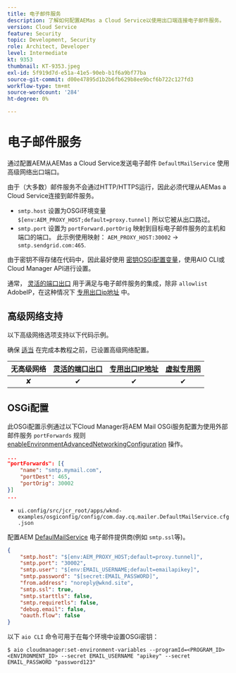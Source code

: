 ```yaml
---
title: 电子邮件服务
description: 了解如何配置AEMas a Cloud Service以使用出口端连接电子邮件服务。
version: Cloud Service
feature: Security
topic: Development, Security
role: Architect, Developer
level: Intermediate
kt: 9353
thumbnail: KT-9353.jpeg
exl-id: 5f919d7d-e51a-41e5-90eb-b1f6a9bf77ba
source-git-commit: d00e47895d1b2b6fb629b8ee9bcf6b722c127fd3
workflow-type: tm+mt
source-wordcount: '284'
ht-degree: 0%

---
```


# 电子邮件服务

通过配置AEM从AEMas a Cloud Service发送电子邮件 `DefaultMailService` 使用高级网络出口端口。

由于（大多数）邮件服务不会通过HTTP/HTTPS运行，因此必须代理从AEMas a Cloud Service连接到邮件服务。

+ `smtp.host` 设置为OSGi环境变量 `$[env:AEM_PROXY_HOST;default=proxy.tunnel]` 所以它被从出口路过。
+ `smtp.port` 设置为 `portForward.portOrig` 映射到目标电子邮件服务的主机和端口的端口。 此示例使用映射： `AEM_PROXY_HOST:30002` → `smtp.sendgrid.com:465`.

由于密钥不得存储在代码中，因此最好使用 [密钥OSGi配置变量](https://experienceleague.adobe.com/docs/experience-manager-cloud-service/implementing/deploying/configuring-osgi.html#secret-configuration-values)，使用AIO CLI或Cloud Manager API进行设置。

通常， [灵活的端口出口](../flexible-port-egress.md) 用于满足与电子邮件服务的集成，除非 `allowlist` AdobeIP，在这种情况下 [专用出口ip地址](../dedicated-egress-ip-address.md) 中。

## 高级网络支持

以下高级网络选项支持以下代码示例。

确保 [适当](../advanced-networking.md#advanced-networking) 在完成本教程之前，已设置高级网络配置。

| 无高级网络 | [灵活的端口出口](../flexible-port-egress.md) | [专用出口IP地址](../dedicated-egress-ip-address.md) | [虚拟专用网](../vpn.md) |
|:-----:|:-----:|:------:|:---------:|
| ✘ | ✔ | ✔ | ✔ |

## OSGi配置

此OSGi配置示例通过以下Cloud Manager将AEM Mail OSGi服务配置为使用外部邮件服务 `portForwards` 规则 [enableEnvironmentAdvancedNetworkingConfiguration](https://www.adobe.io/experience-cloud/cloud-manager/reference/api/#operation/enableEnvironmentAdvancedNetworkingConfiguration) 操作。

```json
...
"portForwards": [{
    "name": "smtp.mymail.com",
    "portDest": 465,
    "portOrig": 30002
}]
...
```

+ `ui.config/src/jcr_root/apps/wknd-examples/osgiconfig/config/com.day.cq.mailer.DefaultMailService.cfg.json`

配置AEM [DefaulMailService](https://experienceleague.adobe.com/docs/experience-manager-cloud-service/content/implementing/developing/development-guidelines.html#sending-email) 电子邮件提供商(例如 `smtp.ssl`等)。

```json
{
    "smtp.host": "$[env:AEM_PROXY_HOST;default=proxy.tunnel]",
    "smtp.port": "30002",
    "smtp.user": "$[env:EMAIL_USERNAME;default=emailapikey]",
    "smtp.password": "$[secret:EMAIL_PASSWORD]",
    "from.address": "noreply@wknd.site",
    "smtp.ssl": true,
    "smtp.starttls": false, 
    "smtp.requiretls": false,
    "debug.email": false,
    "oauth.flow": false
}
```

以下 `aio CLI` 命令可用于在每个环境中设置OSGi密钥：

```shell
$ aio cloudmanager:set-environment-variables --programId=<PROGRAM_ID> <ENVIRONMENT_ID> --secret EMAIL_USERNAME "apikey" --secret EMAIL_PASSWORD "password123"
```
